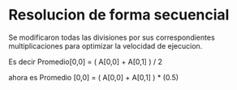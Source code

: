# Resolucion de forma secuencial

Se modificaron todas las divisiones por sus correspondientes multiplicaciones para optimizar la velocidad de ejecucion.

Es decir Promedio[0,0] = ( A[0,0] + A[0,1] ) / 2

ahora es Promedio [0,0] = ( A[0,0] + A[0,1] ) * (0.5)
